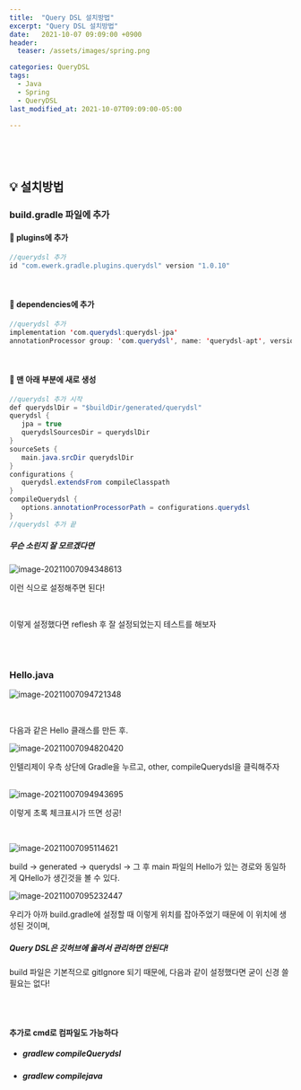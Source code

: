 ```yaml
---
title:  "Query DSL 설치방법"
excerpt: "Query DSL 설치방법"
date:   2021-10-07 09:09:00 +0900
header:
  teaser: /assets/images/spring.png

categories: QueryDSL
tags:
  - Java
  - Spring
  - QueryDSL
last_modified_at: 2021-10-07T09:09:00-05:00

---
```




<br/>

## <br/>💡 설치방법

### build.gradle 파일에 추가

#### 🐬 plugins에 추가

```java
//querydsl 추가
id "com.ewerk.gradle.plugins.querydsl" version "1.0.10"
```

<br/>

#### 🐬 dependencies에 추가

```java
//querydsl 추가
implementation 'com.querydsl:querydsl-jpa'
annotationProcessor group: 'com.querydsl', name: 'querydsl-apt', version: '4.3.1'
```

<br/>

#### 🐬 맨 아래 부분에 새로 생성

```java
//querydsl 추가 시작
def querydslDir = "$buildDir/generated/querydsl"
querydsl {
   jpa = true
   querydslSourcesDir = querydslDir
}
sourceSets {
   main.java.srcDir querydslDir
}
configurations {
   querydsl.extendsFrom compileClasspath
}
compileQuerydsl {
   options.annotationProcessorPath = configurations.querydsl
}
//querydsl 추가 끝
```

##### 무슨 소린지 잘 모르겠다면

![image-20211007094348613](https://raw.githubusercontent.com/ShinDongHun1/image_repo/main/img/image-20211007094348613.png)

이런 식으로 설정해주면 된다!

<br/>

이렇게 설정했다면 reflesh 후 잘 설정되었는지 테스트를 해보자

<br/>

<br/>

### Hello.java

![image-20211007094721348](https://raw.githubusercontent.com/ShinDongHun1/image_repo/main/img/image-20211007094721348.png)

<br/>

다음과 같은 Hello 클래스를 만든 후.

![image-20211007094820420](https://raw.githubusercontent.com/ShinDongHun1/image_repo/main/img/image-20211007094820420.png)

인텔리제이 우측 상단에 Gradle을 누르고, other, compileQuerydsl을 클릭해주자

<br/>![image-20211007094943695](https://raw.githubusercontent.com/ShinDongHun1/image_repo/main/img/image-20211007094943695.png)

이렇게 초록 체크표시가 뜨면 성공!

<br/>

![image-20211007095114621](https://raw.githubusercontent.com/ShinDongHun1/image_repo/main/img/image-20211007095114621.png)

build -> generated -> querydsl -> 그 후 main 파일의 Hello가 있는 경로와 동일하게 QHello가 생긴것을 볼 수 있다.

![image-20211007095232447](https://raw.githubusercontent.com/ShinDongHun1/image_repo/main/img/image-20211007095232447.png)

우리가 아까 build.gradle에 설정할 때 이렇게 위치를 잡아주었기 때문에 이 위치에 생성된 것이며, 

##### Query DSL은 깃허브에 올려서 관리하면 안된다!

build 파일은 기본적으로 gitIgnore 되기 때문에, 다음과 같이 설정했다면 굳이 신경 쓸 필요는 없다! 

<br/>

<br/>

#### 추가로 cmd로 컴파일도 가능하다

- ##### gradlew compileQuerydsl 

- ##### gradlew compilejava 
